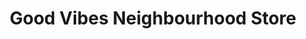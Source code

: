 ---
title: "Good Vibes Neighbourhood Store"
url: /edinburgh/good-vibes-neighbourhood-store/
shop: Musik
---